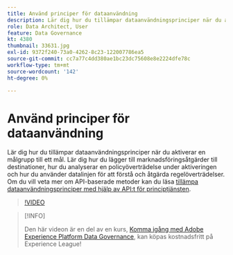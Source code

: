```yaml
---
title: Använd principer för dataanvändning
description: Lär dig hur du tillämpar dataanvändningsprinciper när du aktiverar en målgrupp till ett mål. Lär dig hur du lägger till marknadsföringsåtgärder till destinationer, hur du analyserar en policyöverträdelse under aktiveringen och hur du använder datalinjen för att förstå och åtgärda regelöverträdelser.
role: Data Architect, User
feature: Data Governance
kt: 4380
thumbnail: 33631.jpg
exl-id: 9372f240-73a0-4262-8c23-122007786ea5
source-git-commit: cc7a77c4dd380ae1bc23dc75608e8e2224dfe78c
workflow-type: tm+mt
source-wordcount: '142'
ht-degree: 0%

---
```


# Använd principer för dataanvändning

Lär dig hur du tillämpar dataanvändningsprinciper när du aktiverar en målgrupp till ett mål. Lär dig hur du lägger till marknadsföringsåtgärder till destinationer, hur du analyserar en policyöverträdelse under aktiveringen och hur du använder datalinjen för att förstå och åtgärda regelöverträdelser. Om du vill veta mer om API-baserade metoder kan du läsa [tillämpa dataanvändningsprinciper med hjälp av API:t för principtjänsten](https://experienceleague.adobe.com/docs/experience-platform/data-governance/enforcement/api-enforcement.html).

>[!VIDEO](https://video.tv.adobe.com/v/33631?quality=12&learn=on)

>[!INFO]
>
> Den här videon är en del av en kurs, [Komma igång med Adobe Experience Platform Data Governance](https://experienceleague.adobe.com/?recommended=ExperiencePlatform-D-1-2021.1.dgov.gs), kan köpas kostnadsfritt på Experience League!